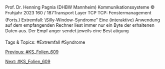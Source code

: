 Prof. Dr. Henning Pagnia (DHBW Mannheim) Kommunikationssysteme © Fruhjahr 2023 160 / 187Transport Layer TCP
TCP: Fenstermanagement (Forts.)
Extremfall: \Silly-Window-Syndrome"
Eine (interaktive) Anwendung auf dem empfangenden Rechner liest immer nur ein
Byte der erhaltenen Daten aus. Der Empf anger sendet jeweils eine Best atigung

   Tags & Topics:
   #Extremfall
   #Syndrome

[Previous: #KS_Folien_609](KS_Folien_609.md)

[Next: #KS_Folien_609](KS_Folien_609.md)